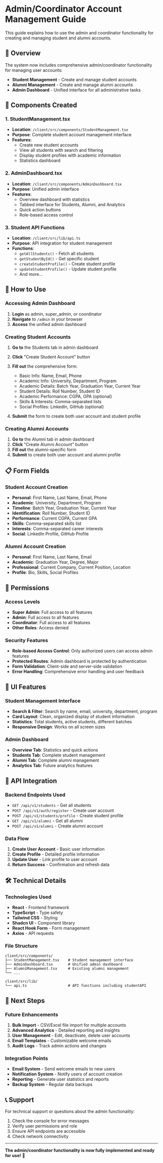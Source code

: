 # Admin/Coordinator Account Management Guide

This guide explains how to use the admin and coordinator functionality for creating and managing student and alumni accounts.

## 🎯 **Overview**

The system now includes comprehensive admin/coordinator functionality for managing user accounts:

- **Student Management** - Create and manage student accounts
- **Alumni Management** - Create and manage alumni accounts
- **Admin Dashboard** - Unified interface for all administrative tasks

## 🔧 **Components Created**

### 1. StudentManagement.tsx

- **Location**: `/client/src/components/StudentManagement.tsx`
- **Purpose**: Complete student account management interface
- **Features**:
  - Create new student accounts
  - View all students with search and filtering
  - Display student profiles with academic information
  - Statistics dashboard

### 2. AdminDashboard.tsx

- **Location**: `/client/src/components/AdminDashboard.tsx`
- **Purpose**: Unified admin interface
- **Features**:
  - Overview dashboard with statistics
  - Tabbed interface for Students, Alumni, and Analytics
  - Quick action buttons
  - Role-based access control

### 3. Student API Functions

- **Location**: `/client/src/lib/api.ts`
- **Purpose**: API integration for student management
- **Functions**:
  - `getAllStudents()` - Fetch all students
  - `getStudentById()` - Get specific student
  - `createStudentProfile()` - Create student profile
  - `updateStudentProfile()` - Update student profile
  - And more...

## 🚀 **How to Use**

### Accessing Admin Dashboard

1. **Login** as admin, super_admin, or coordinator
2. **Navigate** to `/admin` in your browser
3. **Access** the unified admin dashboard

### Creating Student Accounts

1. **Go to** the Students tab in admin dashboard
2. **Click** "Create Student Account" button
3. **Fill out** the comprehensive form:

   - Basic Info: Name, Email, Phone
   - Academic Info: University, Department, Program
   - Academic Details: Batch Year, Graduation Year, Current Year
   - Student Details: Roll Number, Student ID
   - Academic Performance: CGPA, GPA (optional)
   - Skills & Interests: Comma-separated lists
   - Social Profiles: LinkedIn, GitHub (optional)

4. **Submit** the form to create both user account and student profile

### Creating Alumni Accounts

1. **Go to** the Alumni tab in admin dashboard
2. **Click** "Create Alumni Account" button
3. **Fill out** the alumni-specific form
4. **Submit** to create both user account and alumni profile

## 📋 **Form Fields**

### Student Account Creation

- **Personal**: First Name, Last Name, Email, Phone
- **Academic**: University, Department, Program
- **Timeline**: Batch Year, Graduation Year, Current Year
- **Identification**: Roll Number, Student ID
- **Performance**: Current CGPA, Current GPA
- **Skills**: Comma-separated skills list
- **Interests**: Comma-separated career interests
- **Social**: LinkedIn Profile, GitHub Profile

### Alumni Account Creation

- **Personal**: First Name, Last Name, Email
- **Academic**: Graduation Year, Degree, Major
- **Professional**: Current Company, Current Position, Location
- **Profile**: Bio, Skills, Social Profiles

## 🔐 **Permissions**

### Access Levels

- **Super Admin**: Full access to all features
- **Admin**: Full access to all features
- **Coordinator**: Full access to all features
- **Other Roles**: Access denied

### Security Features

- **Role-based Access Control**: Only authorized users can access admin features
- **Protected Routes**: Admin dashboard is protected by authentication
- **Form Validation**: Client-side and server-side validation
- **Error Handling**: Comprehensive error handling and user feedback

## 🎨 **UI Features**

### Student Management Interface

- **Search & Filter**: Search by name, email, university, department, program
- **Card Layout**: Clean, organized display of student information
- **Statistics**: Total students, active students, different batches
- **Responsive Design**: Works on all screen sizes

### Admin Dashboard

- **Overview Tab**: Statistics and quick actions
- **Students Tab**: Complete student management
- **Alumni Tab**: Complete alumni management
- **Analytics Tab**: Future analytics features

## 🔄 **API Integration**

### Backend Endpoints Used

- `GET /api/v1/students` - Get all students
- `POST /api/v1/auth/register` - Create user account
- `POST /api/v1/students/profile` - Create student profile
- `GET /api/v1/alumni` - Get all alumni
- `POST /api/v1/alumni` - Create alumni account

### Data Flow

1. **Create User Account** - Basic user information
2. **Create Profile** - Detailed profile information
3. **Update User** - Link profile to user account
4. **Return Success** - Confirmation and refresh data

## 🛠 **Technical Details**

### Technologies Used

- **React** - Frontend framework
- **TypeScript** - Type safety
- **Tailwind CSS** - Styling
- **Shadcn UI** - Component library
- **React Hook Form** - Form management
- **Axios** - API requests

### File Structure

```
client/src/components/
├── StudentManagement.tsx    # Student management interface
├── AdminDashboard.tsx       # Unified admin dashboard
├── AlumniManagement.tsx     # Existing alumni management
└── ...

client/src/lib/
└── api.ts                   # API functions including studentAPI
```

## 🚀 **Next Steps**

### Future Enhancements

1. **Bulk Import** - CSV/Excel file import for multiple accounts
2. **Advanced Analytics** - Detailed reporting and insights
3. **User Management** - Edit, deactivate, delete user accounts
4. **Email Templates** - Customizable welcome emails
5. **Audit Logs** - Track admin actions and changes

### Integration Points

- **Email System** - Send welcome emails to new users
- **Notification System** - Notify users of account creation
- **Reporting** - Generate user statistics and reports
- **Backup System** - Regular data backups

## 📞 **Support**

For technical support or questions about the admin functionality:

1. Check the console for error messages
2. Verify user permissions and role
3. Ensure API endpoints are accessible
4. Check network connectivity

---

**The admin/coordinator functionality is now fully implemented and ready for use!** 🎉
